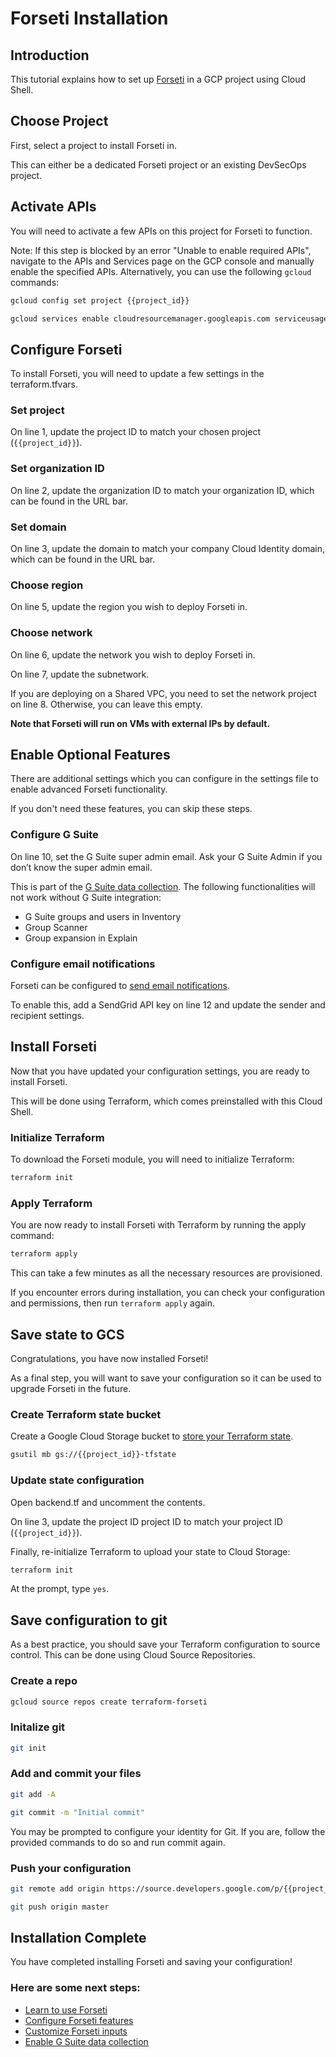 # Forseti Installation

## Introduction

<walkthrough-tutorial-duration duration="10"></walkthrough-tutorial-duration>

This tutorial explains how to set up [Forseti](https://forsetisecurity.org/about/) in a GCP project using Cloud Shell.

## Choose Project

<walkthrough-project-billing-setup billing="true"></walkthrough-project-billing-setup>

First, select a project to install Forseti in.

This can either be a dedicated Forseti project or an existing DevSecOps project.

## Activate APIs

You will need to activate a few APIs on this project for Forseti to function.

Note: If this step is blocked by an error "Unable to enable required APIs", navigate to the APIs and Services page on the GCP console and manually enable the specified APIs. Alternatively, you can use the following `gcloud` commands:

```bash
gcloud config set project {{project_id}}

gcloud services enable cloudresourcemanager.googleapis.com serviceusage.googleapis.com compute.googleapis.com
```

<walkthrough-enable-apis apis=
  "cloudresourcemanager.googleapis.com,
  serviceusage.googleapis.com,
  compute.googleapis.com"></walkthrough-enable-apis>

## Configure Forseti
To install Forseti, you will need to update a few settings in the <walkthrough-editor-open-file filePath="terraform-google-forseti/examples/install_simple/terraform.tfvars">terraform.tfvars</walkthrough-editor-open-file>.

### Set project
On line 1, update the <walkthrough-editor-select-regex
  filePath="terraform-google-forseti/examples/install_simple/terraform.tfvars"
  regex="my-project-id">project ID</walkthrough-editor-select-regex>
to match your chosen project (`{{project_id}}`).

### Set organization ID
On line 2, update the <walkthrough-editor-select-regex
  filePath="terraform-google-forseti/examples/install_simple/terraform.tfvars"
  regex="11111111">organization ID</walkthrough-editor-select-regex>
to match your organization ID, which can be found in the URL bar.

### Set domain
On line 3, update the <walkthrough-editor-select-regex
  filePath="terraform-google-forseti/examples/install_simple/terraform.tfvars"
  regex="mydomain.com">domain</walkthrough-editor-select-regex>
to match your company Cloud Identity domain, which can be found in the URL bar.

### Choose region
On line 5, update the <walkthrough-editor-select-regex
  filePath="terraform-google-forseti/examples/install_simple/terraform.tfvars"
  regex="us-east4">region</walkthrough-editor-select-regex>
you wish to deploy Forseti in.

### Choose network
On line 6, update the <walkthrough-editor-select-regex
  filePath="terraform-google-forseti/examples/install_simple/terraform.tfvars"
  regex="default">network</walkthrough-editor-select-regex>
you wish to deploy Forseti in.

On line 7, update the <walkthrough-editor-select-line
  filePath="terraform-google-forseti/examples/install_simple/terraform.tfvars"
  startLine=6
  endLine=6
  startCharacterOffset=19
  endCharacterOffset=26>subnetwork</walkthrough-editor-select-line>.

If you are deploying on a Shared VPC, you need to set the <walkthrough-editor-select-line
  filePath="terraform-google-forseti/examples/install_simple/terraform.tfvars"
  startLine=7
  endLine=7
  startCharacterOffset=19
  endCharacterOffset=19>network project</walkthrough-editor-select-line>
on line 8. Otherwise, you can leave this empty.

**Note that Forseti will run on VMs with external IPs by default.**

## Enable Optional Features
There are additional settings which you can configure in the settings file to enable advanced Forseti functionality.

If you don't need these features, you can skip these steps.

### Configure G Suite
On line 10, set the <walkthrough-editor-select-regex
  filePath="terraform-google-forseti/examples/install_simple/terraform.tfvars"
  regex="admin@mydomain.com">G Suite super admin email</walkthrough-editor-select-regex>.
Ask your G Suite Admin if you don’t know the super admin email.

This is part of the [G Suite data collection](https://forsetisecurity.org/docs/latest/configure/inventory/gsuite.html). The following functionalities will not work without G Suite integration:

- G Suite groups and users in Inventory
- Group Scanner
- Group expansion in Explain

### Configure email notifications
Forseti can be configured to [send email notifications](https://forsetisecurity.org/docs/latest/configure/notifier/index.html#email-notifications).

To enable this, add a <walkthrough-editor-select-line
  filePath="terraform-google-forseti/examples/install_simple/terraform.tfvars"
  startLine=10
  endLine=10
  startCharacterOffset=27
  endCharacterOffset=27>SendGrid API key</walkthrough-editor-select-line>
on line 12 and update the <walkthrough-editor-select-line
  filePath="terraform-google-forseti/examples/install_simple/terraform.tfvars"
  startLine=11
  endLine=11
  startCharacterOffset=27
  endCharacterOffset=27>sender</walkthrough-editor-select-line>
and <walkthrough-editor-select-line
  filePath="terraform-google-forseti/examples/install_simple/terraform.tfvars"
  startLine=12
  endLine=12
  startCharacterOffset=27
  endCharacterOffset=27>recipient</walkthrough-editor-select-line>
settings.

## Install Forseti
Now that you have updated your configuration settings, you are ready to install Forseti.

This will be done using Terraform, which comes preinstalled with this Cloud Shell.

### Initialize Terraform
To download the Forseti module, you will need to initialize Terraform:
```bash
terraform init
```

### Apply Terraform
You are now ready to install Forseti with Terraform by running the apply command:

```bash
terraform apply
```

This can take a few minutes as all the necessary resources are provisioned.

If you encounter errors during installation, you can check your configuration and permissions, then run `terraform apply` again.

## Save state to GCS
Congratulations, you have now installed Forseti!

As a final step, you will want to save your configuration so it can be used to upgrade Forseti in the future.

### Create Terraform state bucket
Create a Google Cloud Storage bucket to [store your Terraform state](https://www.terraform.io/docs/state/).

```bash
gsutil mb gs://{{project_id}}-tfstate
```

### Update state configuration
Open <walkthrough-editor-open-file filePath="terraform-google-forseti/examples/install_simple/backend.tf">backend.tf</walkthrough-editor-open-file> and uncomment the contents.

On line 3, update the <walkthrough-editor-select-regex
  filePath="terraform-google-forseti/examples/install_simple/backend.tf"
  regex="my-project">project ID</walkthrough-editor-select-regex>
project ID to match your project ID (`{{project_id}}`).

Finally, re-initialize Terraform to upload your state to Cloud Storage:

```bash
terraform init
```

At the prompt, type `yes`.

## Save configuration to git
As a best practice, you should save your Terraform configuration to source control. This can be done using Cloud Source Repositories.

### Create a repo
```bash
gcloud source repos create terraform-forseti
```

### Initalize git
```bash
git init
```

### Add and commit your files

```bash
git add -A
```

```bash
git commit -m "Initial commit"
```

You may be prompted to configure your identity for Git. If you are, follow the provided commands to do so and run commit again.

### Push your configuration
```bash
git remote add origin https://source.developers.google.com/p/{{project_id}}/r/terraform-forseti
```

```bash
git push origin master
```

## Installation Complete

<walkthrough-conclusion-trophy></walkthrough-conclusion-trophy>

You have completed installing Forseti and saving your configuration!

### Here are some next steps:

- [Learn to use Forseti](https://forsetisecurity.org/docs/latest/use/cli/index.html)
- [Configure Forseti features](https://forsetisecurity.org/docs/latest/configure/)
- [Customize Forseti inputs](https://github.com/forseti-security/terraform-google-forseti/blob/master/README.md)
- [Enable G Suite data collection](https://forsetisecurity.org/docs/latest/configure/inventory/gsuite.html)
